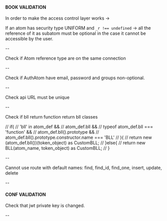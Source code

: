 #### BOOK VALIDATION

In order to make the access control layer works ->

If an atom has security type UNIFORM and `_r !== undefined` -> all the reference
of it as subatom must be optional in the case it cannot be accessible by the user.

--

Check if Atom reference type are on the same connection

--

Check if AuthAtom have email, password and groups non-optional.

--

Check api URL must be unique

--

Check if bll return function return bll classes

// if(
//   'bll' in atom_def &&
//   atom_def.bll &&
//   typeof atom_def.bll === 'function' &&
//   atom_def.bll().prototype &&
//   atom_def.bll().prototype.constructor.name === 'BLL'
// ){
//   return new (atom_def.bll())(token_object) as CustomBLL<A>;
// }else{
//   return new BLL<A>(atom_name, token_object) as CustomBLL<A>;
// }

--

Cannot use route with default names: find, find_id, find_one, insert, update, delete

--

#### CONF VALIDATION

Check that jwt private key is changed.

--


